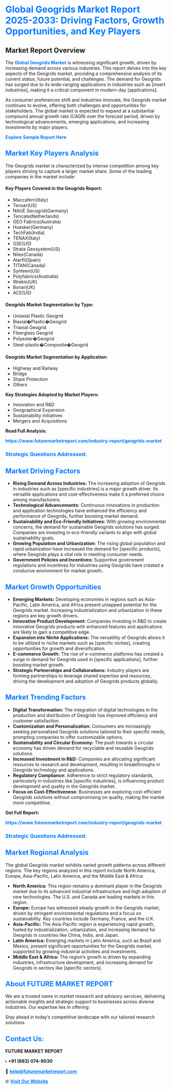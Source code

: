<h1 style="color: #007BFF;">Global Geogrids Market Report 2025-2033: Driving Factors, Growth Opportunities, and Key Players</h1>

<section id="overview">
<h2>Market Report Overview</h2>
<p>The <a href="https://www.futuremarketreport.com/industry-report/geogrids-market" style="color: #007BFF; text-decoration: none;"><strong>Global Geogrids Market</strong></a> is witnessing significant growth, driven by increasing demand across various industries. This report delves into the key aspects of the Geogrids market, providing a comprehensive analysis of its current status, future potential, and challenges. The demand for Geogrids has surged due to its wide-ranging applications in industries such as [insert industries], making it a critical component in modern-day [applications].</p>
<p>As consumer preferences shift and industries innovate, the Geogrids market continues to evolve, offering both challenges and opportunities for stakeholders. The global market is expected to expand at a substantial compound annual growth rate (CAGR) over the forecast period, driven by technological advancements, emerging applications, and increasing investments by major players.</p>
</section>

<section id="overview">
<p><a href="https://www.futuremarketreport.com/request-sample/reportId=109093" style="color: #007BFF; text-decoration: none;"><strong>Explore Sample Report Here</strong></a></p>
</section>

<section id="key-players">
<h2 style="color: #007BFF;">Market Key Players Analysis</h2>
<p>The Geogrids market is characterized by intense competition among key players striving to capture a larger market share. Some of the leading companies in the market include:</p>
<h4>Key Players Covered in the Geogrids Report:</h4>
<ul><li>Maccaferri(Italy)</li><li>Tensar(US)</li><li>NAUE Secugrid(Germany)</li><li>Tencate(Netherlands)</li><li>GEO Fabrics(Australia)</li><li>Huesker(Germany)</li><li>TechFab(India)</li><li>TENAX(Italy)</li><li>GSE(US)</li><li>Strata Geosystem(US)</li><li>Nilex(Canada)</li><li>Atarfil(Spain)</li><li>TITAN(Canada)</li><li>Synteen(US)</li><li>Polyfabrics(Australia)</li><li>Wrekin(UK)</li><li>Bonar(UK)</li><li>ACE(US)</li></ul>
<h4>Geogrids Market Segmentation by Type:</h4>
<ul><li>Uniaxial Plastic Geogrid</li><li>Biaxial�Plastic�Geogrid</li><li>Triaxial Geogrid</li><li>Fiberglass Geogrid</li><li>Polyester�Geogrid</li><li>Steel-plastic�Composite�Geogrid</li></ul>

<h4>Geogrids Market Segmentation by Application:</h4>
<ul><li>Highway and Railway</li><li>Bridge</li><li>Slope Protection</li><li>Others</li></ul>
<p><strong>Key Strategies Adopted by Market Players:</strong></p>
<ul>
<li>Innovation and R&D</li>
<li>Geographical Expansion</li>
<li>Sustainability Initiatives</li>
<li>Mergers and Acquisitions</li>
</ul>
</section>

<section>
<p><strong>Read Full Analysis: </strong></p><a href="https://www.futuremarketreport.com/industry-report/geogrids-market" style="color: #007BFF; text-decoration: none;"><strong>https://www.futuremarketreport.com/industry-report/geogrids-market</strong></a>
<h3 style="color: #007BFF;">Strategic Questions Addressed:</h3>
</section>

<section id="driving-factors">
<h2 style="color: #007BFF;">Market Driving Factors</h2>
<ul>
<li><strong>Rising Demand Across Industries:</strong> The increasing adoption of Geogrids in industries such as [specific industries] is a major growth driver. Its versatile applications and cost-effectiveness make it a preferred choice among manufacturers.</li>
<li><strong>Technological Advancements:</strong> Continuous innovations in production and application technologies have enhanced the efficiency and performance of Geogrids, further boosting market demand.</li>
<li><strong>Sustainability and Eco-Friendly Initiatives:</strong> With growing environmental concerns, the demand for sustainable Geogrids solutions has surged. Companies are investing in eco-friendly variants to align with global sustainability goals.</li>
<li><strong>Growing Population and Urbanization:</strong> The rising global population and rapid urbanization have increased the demand for [specific products], where Geogrids plays a vital role in meeting consumer needs.</li>
<li><strong>Government Policies and Incentives:</strong> Supportive government regulations and incentives for industries using Geogrids have created a conducive environment for market growth.</li>
</ul>
</section>

<section id="growth-opportunities">
<h2 style="color: #007BFF;">Market Growth Opportunities</h2>
<ul>
<li><strong>Emerging Markets:</strong> Developing economies in regions such as Asia-Pacific, Latin America, and Africa present untapped potential for the Geogrids market. Increasing industrialization and urbanization in these regions are key growth drivers.</li>
<li><strong>Innovative Product Development:</strong> Companies investing in R&D to create innovative Geogrids products with enhanced features and applications are likely to gain a competitive edge.</li>
<li><strong>Expansion into Niche Applications:</strong> The versatility of Geogrids allows it to be utilized in niche markets such as [specific niches], creating opportunities for growth and diversification.</li>
<li><strong>E-commerce Growth:</strong> The rise of e-commerce platforms has created a surge in demand for Geogrids used in [specific applications], further boosting market growth.</li>
<li><strong>Strategic Partnerships and Collaborations:</strong> Industry players are forming partnerships to leverage shared expertise and resources, driving the development and adoption of Geogrids products globally.</li>
</ul>
</section>

<section id="trending-factors">
<h2 style="color: #007BFF;">Market Trending Factors</h2>
<ul>
<li><strong>Digital Transformation:</strong> The integration of digital technologies in the production and distribution of Geogrids has improved efficiency and customer satisfaction.</li>
<li><strong>Customization and Personalization:</strong> Consumers are increasingly seeking personalized Geogrids solutions tailored to their specific needs, prompting companies to offer customizable options.</li>
<li><strong>Sustainability and Circular Economy:</strong> The push towards a circular economy has driven demand for recyclable and reusable Geogrids solutions.</li>
<li><strong>Increased Investment in R&D:</strong> Companies are allocating significant resources to research and development, resulting in breakthroughs in Geogrids technology and applications.</li>
<li><strong>Regulatory Compliance:</strong> Adherence to strict regulatory standards, particularly in industries like [specific industries], is influencing product development and quality in the Geogrids market.</li>
<li><strong>Focus on Cost-Effectiveness:</strong> Businesses are exploring cost-efficient Geogrids solutions without compromising on quality, making the market more competitive.</li>
</ul>
</section>

<section>
<p><strong>Get Full Report: </strong></p><a href="https://www.futuremarketreport.com/industry-report/geogrids-market" style="color: #007BFF; text-decoration: none;"><strong>https://www.futuremarketreport.com/industry-report/geogrids-market</strong></a>
<h3 style="color: #007BFF;">Strategic Questions Addressed:</h3>
</section>


<section id="regional-analysis">
<h2 style="color: #007BFF;">Market Regional Analysis</h2>
<p>The global Geogrids market exhibits varied growth patterns across different regions. The key regions analyzed in this report include North America, Europe, Asia-Pacific, Latin America, and the Middle East & Africa:</p>
<ul>
<li><strong>North America:</strong> This region remains a dominant player in the Geogrids market due to its advanced industrial infrastructure and high adoption of new technologies. The U.S. and Canada are leading markets in this region.</li>
<li><strong>Europe:</strong> Europe has witnessed steady growth in the Geogrids market, driven by stringent environmental regulations and a focus on sustainability. Key countries include Germany, France, and the U.K.</li>
<li><strong>Asia-Pacific:</strong> The Asia-Pacific region is experiencing rapid growth, fueled by industrialization, urbanization, and increasing demand for Geogrids in countries like China, India, and Japan.</li>
<li><strong>Latin America:</strong> Emerging markets in Latin America, such as Brazil and Mexico, present significant opportunities for the Geogrids market, supported by growing industrial activities and investments.</li>
<li><strong>Middle East & Africa:</strong> The region’s growth is driven by expanding industries, infrastructure development, and increasing demand for Geogrids in sectors like [specific sectors].</li>
</ul>
</section>

<footer>
<h2 style="color: #007BFF;">About FUTURE MARKET REPORT</h2>
<p>We are a trusted name in market research and advisory services, delivering actionable insights and strategic support to businesses across diverse industries. Our expertise lies in offering:</p>

<p>Stay ahead in today’s competitive landscape with our tailored research solutions.</p>

<h2 style="color: #007BFF;">Contact Us:</h2>
<p><strong>FUTURE MARKET REPORT</strong></p>
<p>📞 <strong>+91 (883) 074-8030</strong></p>
<p>📧 <strong><a href="mailto:help@futuremarketreport.com" style="color: #007BFF;">help@futuremarketreport.com</a></strong></p>
<p>🌐 <strong><a href="https://www.futuremarketreport.com/" style="color: #007BFF;">Visit Our Website</a></strong></p>
</footer>